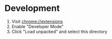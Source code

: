 # Development

1. Visit [chrome://extensions](chrome://extensions)
1. Enable "Developer Mode"
1. Click "Load unpacked" and select this directory
